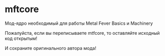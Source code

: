 # mftcore
Мод-ядро необходимый для работы Metal Fever Basics и Machinery

Пожалуйста, если вы переписываете mtfcore, то оставляйте исходный код открытым!

И сохраните оригинального автора мода!
